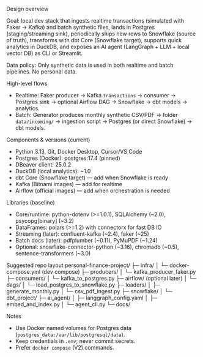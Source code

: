 Design overview

Goal: local dev stack that ingests realtime transactions (simulated with Faker → Kafka) and batch synthetic files, lands in Postgres (staging/streaming sink), periodically ships new rows to Snowflake (source of truth), transforms with dbt Core (Snowflake target), supports quick analytics in DuckDB, and exposes an AI agent (LangGraph + LLM + local vector DB) as CLI or Streamlit.

Data policy: Only synthetic data is used in both realtime and batch pipelines. No personal data.

High-level flows
- Realtime: Faker producer → Kafka `transactions` → consumer → Postgres sink → optional Airflow DAG → Snowflake → dbt models → analytics.
- Batch: Generator produces monthly synthetic CSV/PDF → folder `data/incoming/` → ingestion script → Postgres (or direct Snowflake) → dbt models.

Components & versions (current)
- Python 3.13, Git, Docker Desktop, Cursor/VS Code
- Postgres (Docker): postgres:17.4 (pinned)
- DBeaver client: 25.0.2
- DuckDB (local analytics): ~1.0
- dbt Core (Snowflake target) — add when Snowflake is ready
- Kafka (Bitnami images) — add for realtime
- Airflow (official images) — add when orchestration is needed

Libraries (baseline)
- Core/runtime: python-dotenv (>=1.0.1), SQLAlchemy (~2.0), psycopg[binary] (~3.2)
- DataFrames: polars (>=1.2) with connectorx for fast DB IO
- Streaming (later): confluent-kafka (~2.4), faker (~25)
- Batch docs (later): pdfplumber (~0.11), PyMuPDF (~1.24)
- Optional: snowflake-connector-python (~3.16), chromadb (~0.5), sentence-transformers (~3.0)

Suggested repo layout
personal-finance-project/
├─ infra/
│  └─ docker-compose.yml (dev compose)
├─ producers/
│  └─ kafka_producer_faker.py
├─ consumers/
│  └─ kafka_to_postgres.py
├─ airflow/  (optional later)
│  └─ dags/
│     └─ load_postgres_to_snowflake.py
├─ loaders/
│  ├─ generate_monthly.py
│  └─ csv_pdf_ingest.py
├─ snowflake/
│  └─ dbt_project/
├─ ai_agent/
│  ├─ langgraph_config.yaml
│  ├─ embed_and_index.py
│  └─ agent_cli.py
└─ docs/

Notes
- Use Docker named volumes for Postgres data (`postgres_data:/var/lib/postgresql/data`).
- Keep credentials in `.env`; never commit secrets.
- Prefer `docker compose` (V2) commands.